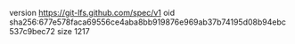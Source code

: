 version https://git-lfs.github.com/spec/v1
oid sha256:677e578faca69556ce4aba8bb919876e969ab37b74195d08b94ebc537c9bec72
size 1217
